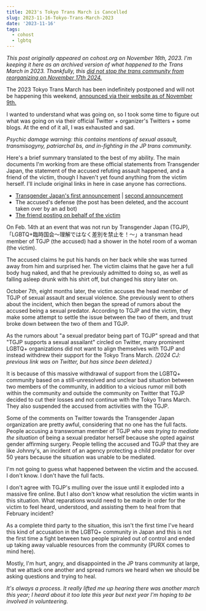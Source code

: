 ```yaml
---
title: 2023's Tokyo Trans March is Cancelled
slug: 2023-11-16-Tokyo-Trans-March-2023
date: '2023-11-16'
tags:
  - cohost
  - lgbtq
---
```


_This post originally appeared on cohost.org on November 16th, 2023. I'm keeping it here as an archived version of what happened to the Trans March in 2023. Thankfully, this [did not stop the trans community from reorganizing on November 17th 2024.](https://www.instagram.com/tokyotransmarch/)_

The 2023 Tokyo Trans March has been indefinitely postponed and will not be happening this weekend, [announced via their website as of November 9th.](https://transmarch.jp/2023/11/09/report002/)

I wanted to understand what was going on, so I took some time to figure out what was going on via their official Twitter + organizer's Twitters + some blogs. At the end of it all, I was exhausted and sad.

_Psychic damage warning: this contains mentions of sexual assault, transmisogyny, patriarchal bs, and in-fighting in the JP trans community._

Here's a brief summary translated to the best of my ability. The main documents I'm working from are these official statements from Transgender Japan, the statement of the accused refuting assault happened, and a friend of the victim, though I haven't yet found anything from the victim herself. I'll include original links in here in case anyone has corrections.

- [Transgender Japan's first announcement](https://tgjp.jp/report001/) | [second announcement](https://transmarch.jp/2023/11/09/report002/)
- The accused's defense (the post has been deleted, and the account taken over by an ad bot)
- [The friend posting on behalf of the victim](https://femizemi.org/2023/11/06_statement/)

On Feb. 14th at an event that was not run by Transgender Japan (TGJP), 「LGBTQ+臨時国会〜理解ではなく差別を禁止を！〜」a transman head member of TGJP (the accused) had a shower in the hotel room of a woman (the victim).

The accused claims he put his hands on her back while she was turned away from him and surprised her. The victim claims that he gave her a full body hug naked, and that he previously admitted to doing so, as well as falling asleep drunk with his shirt off, but changed his story later on.

October 7th, eight months later, the victim accuses the head member of TGJP of sexual assault and sexual violence. She previously went to others about the incident, which then began the spread of rumors about the accused being a sexual predator. According to TGJP and the victim, they make some attempt to settle the issue between the two of them, and trust broke down between the two of them and TGJP.

As the rumors about "a sexual predator being part of TGJP" spread and that "TGJP supports a sexual assailant" circled on Twitter, many prominent LGBTQ+ organizations did not want to align themselves with TGJP and instead withdrew their support for the Tokyo Trans March. _(2024 CJ: previous link was on Twitter, but has since been deleted.)_

It is because of this massive withdrawal of support from the LGBTQ+ community based on a still-unresolved and unclear bad situation between two members of the community, in addition to a vicious rumor mill both within the community and outside the community on Twitter that TGJP decided to cut their losses and not continue with the Tokyo Trans March. They also suspended the accused from activities with the TGJP.

Some of the comments on Twitter towards the Transgender Japan organization are pretty awful, considering that no one has the full facts. People accusing a transwoman member of TGJP who _was trying to mediate the situation_ of being a sexual predator herself because she opted against gender affirming surgery. People telling the accused and TGJP that they are like Johnny's, an incident of an agency protecting a child predator for over 50 years because the situation was unable to be mediated.

I'm not going to guess what happened between the victim and the accused. I don't know. I don't have the full facts.

I don't agree with TGJP's mulling over the issue until it exploded into a massive fire online. But I also don't know what resolution the victim wants in this situation. What reparations would need to be made in order for the victim to feel heard, understood, and assisting them to heal from that February incident?

As a complete third party to the situation, this isn't the first time I've heard this kind of accusation in the LGBTQ+ community in Japan and this is not the first time a fight between two people spiraled out of control and ended up taking away valuable resources from the community (PURX comes to mind here).

Mostly, I'm hurt, angry, and disappointed in the JP trans community at large, that we attack one another and spread rumors we heard when we should be asking questions and trying to heal.

_It's always a process. It really lifted me up hearing there was another march this year; I heard about it too late this year but next year I'm hoping to be involved in volunteering._
